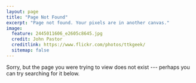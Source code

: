 ```yaml
---
layout: page
title: "Page Not Found"
excerpt: "Page not found. Your pixels are in another canvas."
image:
  feature: 2445011606_e2605c8645.jpg
  credit: John Pastor
  creditlink: https://www.flickr.com/photos/ttkgeek/
  sitemap: false
---  
```


Sorry, but the page you were trying to view does not exist --- perhaps you can try searching for it below.

<script type="text/javascript">
  var GOOG_FIXURL_LANG = 'en';
  var GOOG_FIXURL_SITE = '{{ site.url }}'
</script>
<script type="text/javascript"
  src="http://linkhelp.clients.google.com/tbproxy/lh/wm/fixurl.js">
</script>
